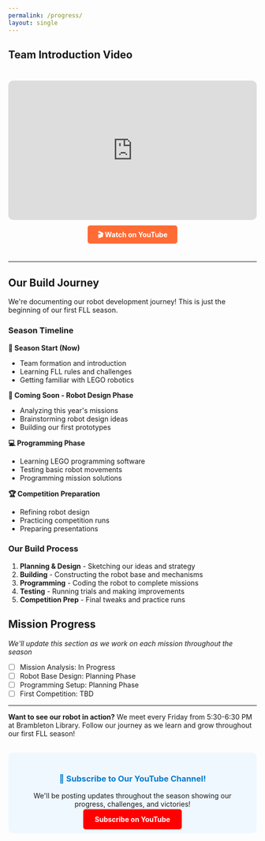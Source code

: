 ```yaml
---
permalink: /progress/
layout: single
---
```



## Team Introduction Video

<div style="text-align: center; margin: 40px 0;">
  <div style="position: relative; width: 100%; height: 0; padding-bottom: 56.25%; margin: 20px 0;">
    <iframe 
      style="position: absolute; top: 0; left: 0; width: 100%; height: 100%; border-radius: 10px;" 
      src="https://www.youtube.com/embed/zd637TJYjNA" 
      title="Tech Titans FLL Team - Season 2024-25 Introduction" 
      frameborder="0" 
      allow="accelerometer; autoplay; clipboard-write; encrypted-media; gyroscope; picture-in-picture" 
      allowfullscreen>
    </iframe>
  </div>
  <p style="text-align: center;">
    <a href="https://www.youtube.com/watch?v=zd637TJYjNA" target="_blank" style="background: #ff6b35; color: white; padding: 10px 20px; border-radius: 5px; text-decoration: none; font-weight: bold;">
      🎬 Watch on YouTube
    </a>
  </p>
</div>

---

## Our Build Journey

We're documenting our robot development journey! This is just the beginning of our first FLL season.

### Season Timeline

**🏁 Season Start (Now)**
- Team formation and introduction
- Learning FLL rules and challenges
- Getting familiar with LEGO robotics

**🔧 Coming Soon - Robot Design Phase**
- Analyzing this year's missions
- Brainstorming robot design ideas
- Building our first prototypes

**💻 Programming Phase**
- Learning LEGO programming software
- Testing basic robot movements
- Programming mission solutions

**🏆 Competition Preparation**
- Refining robot design
- Practicing competition runs
- Preparing presentations

### Our Build Process

1. **Planning & Design** - Sketching our ideas and strategy
2. **Building** - Constructing the robot base and mechanisms  
3. **Programming** - Coding the robot to complete missions
4. **Testing** - Running trials and making improvements
5. **Competition Prep** - Final tweaks and practice runs

## Mission Progress

*We'll update this section as we work on each mission throughout the season*

- [ ] Mission Analysis: In Progress
- [ ] Robot Base Design: Planning Phase  
- [ ] Programming Setup: Planning Phase
- [ ] First Competition: TBD

---

**Want to see our robot in action?** We meet every Friday from 5:30-6:30 PM at Brambleton Library. Follow our journey as we learn and grow throughout our first FLL season!

<div style="text-align: center; background: #f0f8ff; padding: 20px; border-radius: 10px; margin: 30px 0;">
  <h3 style="color: #007acc;">🔔 Subscribe to Our YouTube Channel!</h3>
  <p>We'll be posting updates throughout the season showing our progress, challenges, and victories!</p>
  <a href="" target="_blank" style="background: #ff0000; color: white; padding: 12px 24px; border-radius: 5px; text-decoration: none; font-weight: bold;">
    Subscribe on YouTube
  </a>
</div>
